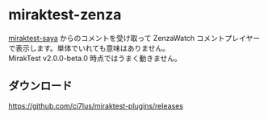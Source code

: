 # miraktest-zenza

[miraktest-saya](../miraktest-saya) からのコメントを受け取って ZenzaWatch コメントプレイヤーで表示します。単体でいれても意味はありません。<br />
MirakTest v2.0.0-beta.0 時点ではうまく動きません。

## ダウンロード

<https://github.com/ci7lus/miraktest-plugins/releases>
